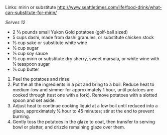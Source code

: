 Links:
mirin or substitute
http://www.seattletimes.com/life/food-drink/what-can-substitute-for-mirin/

<em>Serves 12</em>

<ul>
  <li>2 ⅔ pounds small Yukon Gold potatoes (golf-ball sized)
  <li>5 cups dashi, made from dashi granules, or substitute chicken stock
  <li>⅓ cup sake or substitute white wine
  <li>⅓ cup sugar
  <li>⅓ cup soy sauce
  <li>⅓ cup mirin or substitute dry sherry, sweet marsala, or white wine with ¼ teaspoon sugar
  <li>⅓ cup butter
</ul>

<ol>
  <li>Peel the potatoes and rinse.
  <li>Put the all the ingredients in a pot and bring to a boil. Reduce heat to medium-low and simmer for approximately 1 hour, until potatoes are cooked through (test one with a fork). Remove potatoes with a slotted spoon and set aside.
  <li>Adjust heat to continue cooking liquid at a low boil until reduced into a glaze, approximately ½ hour to 45 minutes; stir at the end to prevent burning. 
  <li>Gently toss the potatoes in the glaze to coat, then transfer to serving bowl or platter, and drizzle remaining glaze over them.
</ol>